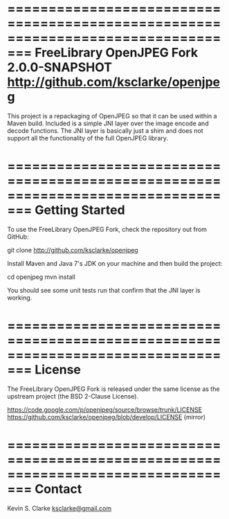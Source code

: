 =================================================================================
 FreeLibrary OpenJPEG Fork   2.0.0-SNAPSHOT   http://github.com/ksclarke/openjpeg
=================================================================================

This project is a repackaging of OpenJPEG so that it can be used within a Maven
build. Included is a simple JNI layer over the image encode and decode functions.
The JNI layer is basically just a shim and does not support all the functionality
of the full OpenJPEG library.


=================================================================================
 Getting Started
=================================================================================

To use the FreeLibrary OpenJPEG Fork, check the repository out from GitHub:

  git clone http://github.com/ksclarke/openjpeg

Install Maven and Java 7's JDK on your machine and then build the project:

  cd openjpeg
  mvn install

You should see some unit tests run that confirm that the JNI layer is working.


=================================================================================
 License
=================================================================================

The FreeLibrary OpenJPEG Fork is released under the same license as the upstream
project (the BSD 2-Clause License).

  https://code.google.com/p/openjpeg/source/browse/trunk/LICENSE
  https://github.com/ksclarke/openjpeg/blob/develop/LICENSE (mirror)


=================================================================================
 Contact
=================================================================================

Kevin S. Clarke <ksclarke@gmail.com>

